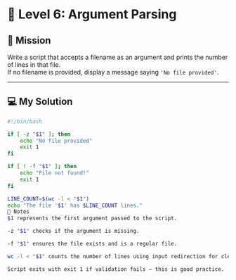 # 🧾 Level 6: Argument Parsing

## 🎯 Mission  
Write a script that accepts a filename as an argument and prints the number of lines in that file.  
If no filename is provided, display a message saying `'No file provided'`.

---

## 💻 My Solution

```bash
#!/bin/bash

if [ -z "$1" ]; then
    echo "No file provided"
    exit 1
fi

if [ ! -f "$1" ]; then
    echo "File not found!"
    exit 1
fi

LINE_COUNT=$(wc -l < "$1")
echo "The file '$1' has $LINE_COUNT lines."
📝 Notes
$1 represents the first argument passed to the script.

-z "$1" checks if the argument is missing.

-f "$1" ensures the file exists and is a regular file.

wc -l < "$1" counts the number of lines using input redirection for clean output.

Script exits with exit 1 if validation fails — this is good practice.


